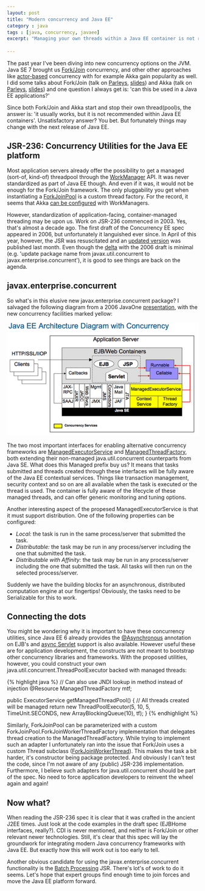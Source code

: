 ```yaml
---
layout: post
title: "Modern concurrency and Java EE" 
category : java 
tags : [java, concurrency, javaee]
excerpt: "Managing your own threads within a Java EE container is not recommended and even illegal in some circumstances. But where does that leave us when we want to use the shiny new Java concurrency frameworks like Fork/Join and Akka in Java EE applications? The addition of new concurrency facilities to the Java EE 7 spec may open some doors."

---
```


The past year I've been diving into new concurrency options on the JVM. Java SE 7 brought us [Fork/Join](http://docs.oracle.com/javase/tutorial/essential/concurrency/forkjoin.html) concurrency, and other other approaches like [actor-based](http://akka.io) concurrency with for example Akka gain popularity as well. I did some talks about Fork/Join (talk on [Parleys](http://www.parleys.com/#st=5&id=3217), [slides](http://www.slideshare.net/SanderMak/fork-join-bejug-2012)) and Akka (talk on [Parleys](http://www.parleys.com/#id=3218&st=5), [slides](http://www.slideshare.net/SanderMak/akka-bejug/)) and one question I always get is: 'can this be used in a Java EE applications?' 

Since both Fork/Join and Akka start and stop their own thread(pool)s, the answer is: 'it usually works, but it is not recommended within Java EE containers'. Unsatisfactory answer? You bet. But fortunately things may change with the next release of Java EE.

## JSR-236: Concurrency Utilities for the Java EE platform
Most application servers already offer the possibility to get a managed (sort-of, kind-of) threadpool through the [WorkManager](http://docs.oracle.com/javaee/1.4/api/javax/resource/spi/work/WorkManager.html) API. It was never standardized as part of Java EE though. And even if it was, it would not be enough for the Fork/Join framework. The only pluggability you get when instantiating a [ForkJoinPool](http://docs.oracle.com/javase/7/docs/api/java/util/concurrent/ForkJoinPool.html) is a custom thread factory. For the record, it seems that Akka [can be configured](http://blog.vasilrem.com/container-managed-actor-dispatchers) with WorkManagers.

However, standardization of application-facing, container-managed threading may be upon us. Work on JSR-236 commenced in 2003. Yes, that's almost a decade ago. The first draft of the Concurrency EE spec appeared in 2006, but unfortunately it languished ever since. In April of this year, however, the JSR was resuscitated and an [updated version](http://java.net/downloads/concurrency-ee-spec/EE%20Concurrency%20Utilities.pdf) was published last month. Even though the [delta](http://java.net/downloads/concurrency-ee-spec/EE%20Concurrency%20Utilities%20-%20delta.pdf) with the 2006 draft is minimal (e.g. 'update package name from javax.util.concurrent to javax.enterprise.concurrent'), it is good to see things are back on the agenda.

## javax.enterprise.concurrent
So what's in this elusive new javax.enterprise.concurrent package? I salvaged the following diagram from a 2006 JavaOne [presentation](http://gee.cs.oswego.edu/dl/concurrencyee-interest/JavaOne-EEConcurrency.pdf), with the new concurrency facilities marked yellow:

![Java EE concurrency](/pics/javaeeconcurrency.png)

The two most important interfaces for enabling alternative concurrency frameworks are [ManagedExecutorService](http://concurrency-ee-spec.java.net/javadoc/javax/enterprise/concurrent/ManagedExecutorService.html) and [ManagedThreadFactory](http://concurrency-ee-spec.java.net/javadoc/javax/enterprise/concurrent/ManagedThreadFactory.html), both extending their non-managed java.util.concurrent counterparts from Java SE. What does this Managed prefix buy us? It means that tasks submitted and threads created through these interfaces will be fully aware of the Java EE contextual services. Things like transaction management, security context and so on are all available when the task is executed or the thread is used. The container is fully aware of the lifecycle of these managed threads, and can offer generic monitoring and tuning options. 

Another interesting aspect of the propesed ManagedExecutorService is that it must support distribution. One of the following properties can be configured:

- _Local:_ the task is run in the same process/server that submitted the task.
- _Distributable:_ the task may be run in any process/server including the one that submitted the task.
- _Distributable with Affinity:_ the task may be run in any process/server including the one that
submitted the task. All tasks will then run on the selected process/server.

Suddenly we have the building blocks for an asynchronous, distributed computation engine at our fingertips! Obviously, the tasks need to be Serializable for this to work.

## Connecting the dots

You might be wondering why it is important to have these concurrency utilities, since Java EE 6 already provides the [@Asynchronous](http://docs.oracle.com/javaee/6/tutorial/doc/gkkqg.html) annotation on EJB's and [async Servlet](https://blogs.oracle.com/enterprisetechtips/entry/asynchronous_support_in_servlet_3) support is also available. However useful these are for application development, the constructs are not meant to bootstrap other concurrency libraries and frameworks. With the proposed utilities, however, you could construct your own java.util.concurrent.ThreadPoolExecutor backed with managed threads:

{% highlight java %}
 // Can also use JNDI lookup in method instead of injection
 @Resource
 ManagedThreadFactory mtf;

 public ExecutorService getManagedThreadPool() {
   // All threads created will be managed
   return new ThreadPoolExecutor(5, 10, 5, TimeUnit.SECONDS,
       new ArrayBlockingQueue<Runnable>(10), tf);
 }
{% endhighlight %}

Similarly, ForkJoinPool can be parameterized with a custom ForkJoinPool.ForkJoinWorkerThreadFactory implementation that delegates thread creation to the ManagedThreadFactory. While trying to implement such an adapter I unfortunately ran into the issue that Fork/Join uses a custom Thread subclass ([ForkJoinWorkerThread](http://docs.oracle.com/javase/7/docs/api/java/util/concurrent/ForkJoinWorkerThread.html)). This makes the task a bit harder, it's constructor being package protected. And obviously I can't test the code, since I'm not aware of any (public) JSR-236 implementation. Furthermore, I believe such adapters for java.util.concurrent should be part of the spec. No need to force application developers to reinvent the wheel again and again!
 
## Now what?
When reading the JSR-236 spec it is clear that it was crafted in the ancient J2EE times. Just look at the code examples in the draft spec (EJBHome interfaces, really?).  CDI is never mentioned, and neither is Fork/Join or other relevant newer technologies. Still, it's clear that this spec will lay the groundwork for integrating modern Java concurrency frameworks with Java EE. But exactly how this will work out is too early to tell.

Another obvious candidate for using the javax.enterprise.concurrent functionality is the [Batch Processing](https://blogs.oracle.com/theaquarium/entry/new_java_ee) JSR. There's lot's of work to do it seems. Let's hope that expert groups find enough time to join forces and move the Java EE platform forward.

